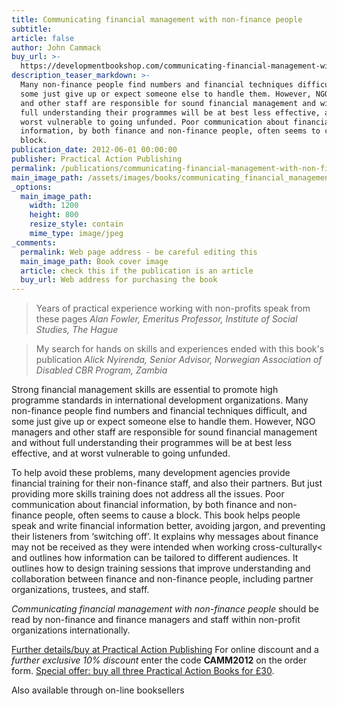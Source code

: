 ```yaml
---
title: Communicating financial management with non-finance people
subtitle:
article: false
author: John Cammack
buy_url: >-
  https://developmentbookshop.com/communicating-financial-management-with-non-finance-people-pb
description_teaser_markdown: >-
  Many non-finance people find numbers and financial techniques difficult, and
  some just give up or expect someone else to handle them. However, NGO managers
  and other staff are responsible for sound financial management and without
  full understanding their programmes will be at best less effective, and at
  worst vulnerable to going unfunded. Poor communication about financial
  information, by both finance and non-finance people, often seems to cause a
  block.
publication_date: 2012-06-01 00:00:00
publisher: Practical Action Publishing
permalink: /publications/communicating-financial-management-with-non-finance-people/
main_image_path: /assets/images/books/communicating_financial_management.jpg
_options:
  main_image_path:
    width: 1200
    height: 800
    resize_style: contain
    mime_type: image/jpeg
_comments:
  permalink: Web page address - be careful editing this
  main_image_path: Book cover image
  article: check this if the publication is an article
  buy_url: Web address for purchasing the book
---
```


> Years of practical experience working with non-profits speak from these pages
> <cite>Alan Fowler, Emeritus Professor, Institute of Social Studies, The Hague</cite>

> My search for hands on skills and experiences ended with this book's publication
> <cite>Alick Nyirenda, Senior Advisor, Norwegian Association of Disabled CBR Program, Zambia</cite>

Strong financial management skills are essential to promote high programme standards in international development organizations. Many non-finance people find numbers and financial techniques difficult, and some just give up or expect someone else to handle them. However, NGO managers and other staff are responsible for sound financial management and without full understanding their programmes will be at best less effective, and at worst vulnerable to going unfunded.

To help avoid these problems, many development agencies provide financial training for their non-finance staff, and also their partners. But just providing more skills training does not address all the issues. Poor communication about financial information, by both finance and non-finance people, often seems to cause a block. This book helps people speak and write financial information better, avoiding jargon, and preventing their listeners from ‘switching off’. It explains why messages about finance may not be received as they were intended when working cross-culturally< and outlines how information can be tailored to different audiences. It outlines how to design training sessions that improve understanding and collaboration between finance and non-finance people, including partner organizations, trustees, and staff.

_Communicating financial management with non-finance people_ should be read by non-finance and finance managers and staff within non-profit organizations internationally.

[Further details/buy at Practical Action Publishing](https://developmentbookshop.com/communicating-financial-management-with-non-finance-people-pb) For online discount and a _further exclusive 10% discount_ enter the code **CAMM2012** on the order form. [Special offer: buy all three Practical Action Books for £30](http://developmentbookshop.com/cammack-special-offer).

Also available through on-line booksellers